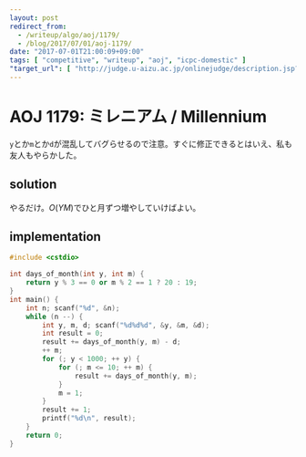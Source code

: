 ```yaml
---
layout: post
redirect_from:
  - /writeup/algo/aoj/1179/
  - /blog/2017/07/01/aoj-1179/
date: "2017-07-01T21:00:09+09:00"
tags: [ "competitive", "writeup", "aoj", "icpc-domestic" ]
"target_url": [ "http://judge.u-aizu.ac.jp/onlinejudge/description.jsp?id=1179" ]
---
```


# AOJ 1179: ミレニアム / Millennium

`y`とか`m`とか`d`が混乱してバグらせるので注意。すぐに修正できるとはいえ、私も友人もやらかした。

## solution

やるだけ。$O(YM)$でひと月ずつ増やしていけばよい。

## implementation

``` c++
#include <cstdio>

int days_of_month(int y, int m) {
    return y % 3 == 0 or m % 2 == 1 ? 20 : 19;
}
int main() {
    int n; scanf("%d", &n);
    while (n --) {
        int y, m, d; scanf("%d%d%d", &y, &m, &d);
        int result = 0;
        result += days_of_month(y, m) - d;
        ++ m;
        for (; y < 1000; ++ y) {
            for (; m <= 10; ++ m) {
                result += days_of_month(y, m);
            }
            m = 1;
        }
        result += 1;
        printf("%d\n", result);
    }
    return 0;
}
```
